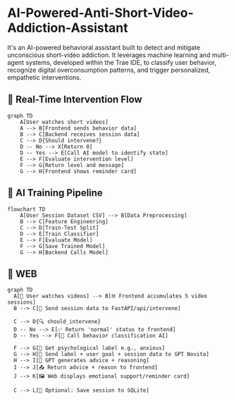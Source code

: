 # AI-Powered-Anti-Short-Video-Addiction-Assistant
It's an AI-powered behavioral assistant built to detect and mitigate unconscious short-video addiction. It leverages machine learning and multi-agent systems, developed within the Trae IDE, to classify user behavior, recognize digital overconsumption patterns, and trigger personalized, empathetic interventions.

## 🧠 Real-Time Intervention Flow

```mermaid
graph TD
    A[User watches short videos]
    A --> B[Frontend sends behavior data]
    B --> C[Backend receives session data]
    C --> D{Should intervene?}
    D -- No --> X[Return 0]
    D -- Yes --> E[Call AI model to identify state]
    E --> F[Evaluate intervention level]
    F --> G[Return level and message]
    G --> H[Frontend shows reminder card]
```



## 🤖 AI Training Pipeline

```mermaid
flowchart TD
    A[User Session Dataset CSV] --> B[Data Preprocessing]
    B --> C[Feature Engineering]
    C --> D[Train-Test Split]
    D --> E[Train Classifier]
    E --> F[Evaluate Model]
    F --> G[Save Trained Model]
    G --> H[Backend Calls Model]
```

## 🤖 WEB 
```mermaid
graph TD
  A[📱 User watches videos] --> B[🌐 Frontend accumulates 5 video sessions]
  B --> C[📩 Send session data to FastAPI/api/intervene]

  C --> D{🔍 should_intervene}
  D -- No --> E[✅ Return 'normal' status to frontend]
  D -- Yes --> F[🤖 Call behavior classification AI]

  F --> G[📨 Get psychological label e.g., anxious]
  G --> H[🧠 Send label + user goal + session data to GPT Novita]
  H --> I[📝 GPT generates advice + reasoning]
  I --> J[📤 Return advice + reason to frontend]
  J --> K[🖼️ Web displays emotional support/reminder card]

  C --> L[💽 Optional: Save session to SQLite]
